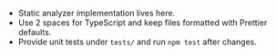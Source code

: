 - Static analyzer implementation lives here.
- Use 2 spaces for TypeScript and keep files formatted with Prettier defaults.
- Provide unit tests under `tests/` and run `npm test` after changes.
